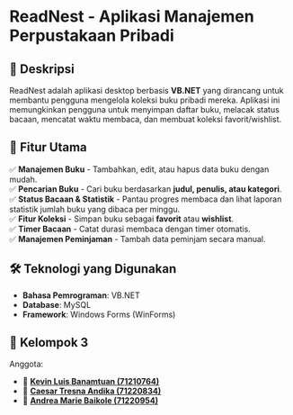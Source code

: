# ReadNest - Aplikasi Manajemen Perpustakaan Pribadi

## 📖 Deskripsi
ReadNest adalah aplikasi desktop berbasis **VB.NET** yang dirancang untuk membantu pengguna mengelola koleksi buku pribadi mereka. Aplikasi ini memungkinkan pengguna untuk menyimpan daftar buku, melacak status bacaan, mencatat waktu membaca, dan membuat koleksi favorit/wishlist.

## 🎯 Fitur Utama
✅ **Manajemen Buku** - Tambahkan, edit, atau hapus data buku dengan mudah.  
✅ **Pencarian Buku** - Cari buku berdasarkan **judul, penulis, atau kategori**.  
✅ **Status Bacaan & Statistik** - Pantau progres membaca dan lihat laporan statistik jumlah buku yang dibaca per minggu.  
✅ **Fitur Koleksi** - Simpan buku sebagai **favorit** atau **wishlist**.  
✅ **Timer Bacaan** - Catat durasi membaca dengan timer otomatis.  
✅ **Manajemen Peminjaman** - Tambah data peminjam secara manual.  

## 🛠️ Teknologi yang Digunakan
- **Bahasa Pemrograman**: VB.NET  
- **Database**: MySQL
- **Framework**: Windows Forms (WinForms)

## 🤝 Kelompok 3
Anggota:
- 👤 [**Kevin Luis Banamtuan (71210764)**](https://github.com/kevin-luis)
- 👤 [**Caesar Tresna Andika (71220834)**](https://github.com/caesartresnaandika)
- 👤 [**Andrea Marie Baikole (71220954)**](https://github.com/AndreaB54)
